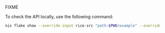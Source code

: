 FIXME

To check the API locally, use the following command:

```sh
nix flake show --override-input rice-src "path:$PWD/example" --override-input rice-lock "path:$PWD/lock" --override-input melpa github:emacs-twist/melpa/hello-for-rice
```
